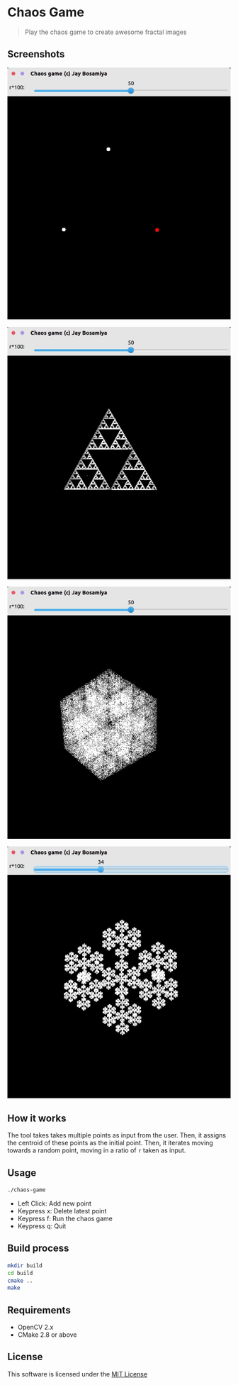 Chaos Game
==========

> Play the chaos game to create awesome fractal images

Screenshots
-----------

![](images/screenshot1.jpg)

![](images/screenshot2.jpg)

![](images/screenshot3.jpg)

![](images/screenshot4.jpg)

How it works
------------

The tool takes takes multiple points as input from the user. Then, it assigns the centroid of these points as the initial point. Then, it iterates moving towards a random point, moving in a ratio of `r` taken as input.

Usage
-----

```bash
./chaos-game
```

+ Left Click: Add new point
+ Keypress x: Delete latest point
+ Keypress f: Run the chaos game
+ Keypress q: Quit


Build process
-------------

```bash
mkdir build
cd build
cmake ..
make
```

Requirements
------------

+ OpenCV 2.x
+ CMake 2.8 or above

License
-------

This software is licensed under the [MIT License](http://jay.mit-license.org/2016)
